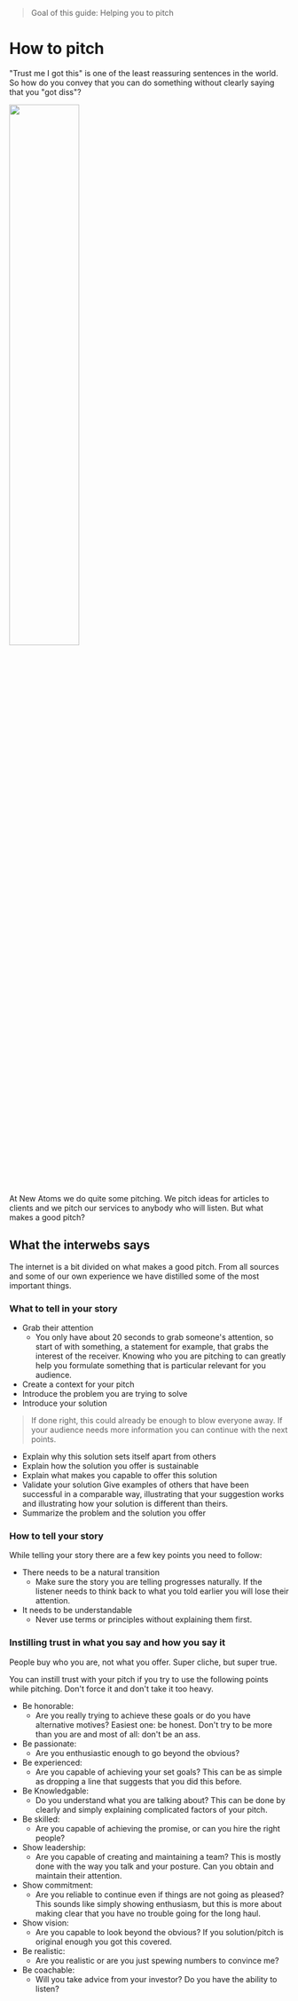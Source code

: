 > Goal of this guide: Helping you to pitch

# How to pitch

"Trust me I got this" is one of the least reassuring sentences in the world. So how do you convey that you can do something without clearly saying that you "got diss"?

<img src="https://media.giphy.com/media/XfxbrDXAkIqFa/giphy.gif" width="50%">

At New Atoms we do quite some pitching. We pitch ideas for articles to clients and we pitch our services to anybody who will listen. But what makes a good pitch?

## What the interwebs says

The internet is a bit divided on what makes a good pitch. From all sources and some of our own experience we have distilled some of the most important things.

### What to tell in your story

* Grab their attention
    * You only have about 20 seconds to grab someone's attention, so start of with something, a statement for example, that grabs the interest of the receiver. Knowing who you are pitching to can greatly help you formulate something that is particular relevant for you audience.
* Create a context for your pitch
* Introduce the problem you are trying to solve
* Introduce your solution

> If done right, this could already be enough to blow everyone away. If your audience needs more information you can continue with the next points.

* Explain why this solution sets itself apart from others
* Explain how the solution you offer is sustainable
* Explain what makes you capable to offer this solution
* Validate your solution Give examples of others that have been successful in a comparable way, illustrating that your suggestion works and illustrating how your solution is different than theirs.
* Summarize the problem and the solution you offer

### How to tell your story
While telling your story there are a few key points you need to follow:

* There needs to be a natural transition
    * Make sure the story you are telling progresses naturally. If the listener needs to think back to what you told earlier you will lose their attention.
* It needs to be understandable
    * Never use terms or principles without explaining them first.

### Instilling trust in what you say and how you say it

People buy who you are, not what you offer. Super cliche, but super true.  

You can instill trust with your pitch if you try to use the following points while pitching. Don't force it and don't take it too heavy.

* Be honorable:
    * Are you really trying to achieve these goals or do you have alternative motives? Easiest one: be honest. Don't try to be more than you are and most of all: don't be an ass.
* Be passionate:
    * Are you enthusiastic enough to go beyond the obvious?
* Be experienced:
    * Are you capable of achieving your set goals? This can be as simple as dropping a line that suggests that you did this before.
* Be Knowledgable:
    * Do you understand what you are talking about? This can be done by clearly and simply explaining complicated factors of your pitch.
* Be skilled:
    * Are you capable of achieving the promise, or can you hire the right people?
* Show leadership:
    * Are you capable of creating and maintaining a team? This is mostly done with the way you talk and your posture. Can you obtain and maintain their attention.
* Show commitment:
    * Are you reliable to continue even if things are not going as pleased? This sounds like simply showing enthusiasm, but this is more about making clear that you have no trouble going for the long haul.
* Show vision:
    * Are you capable to look beyond the obvious? If you solution/pitch is original enough you got this covered.
* Be realistic:
    * Are you realistic or are you just spewing numbers to convince me?
* Be coachable:
    * Will you take advice from your investor? Do you have the ability to listen?
